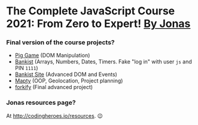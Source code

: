 # The Complete JavaScript Course 2021: From Zero to Expert! [By Jonas](https://www.udemy.com/course/the-complete-javascript-course/)

### Final version of the course projects?

- [Pig Game](https://pig-game-v2.netlify.app) (DOM Manipulation)
- [Bankist](https://bankist.netlify.app/) (Arrays, Numbers, Dates, Timers. Fake "log in" with user `js` and PIN `1111`)
- [Bankist Site](https://bankist-dom.netlify.app/) (Advanced DOM and Events)
- [Mapty](https://mapty.netlify.app/) (OOP, Geolocation, Project planning)
- [forkify](https://forkify-v2.netlify.app/) (Final advanced project)


### Jonas resources page?

At <http://codingheroes.io/resources>. 😉
	
